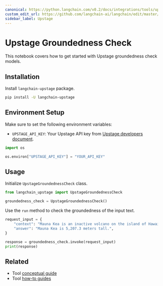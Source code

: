 ```yaml
---
canonical: https://python.langchain.com/v0.2/docs/integrations/tools/upstage_groundedness_check/
custom_edit_url: https://github.com/langchain-ai/langchain/edit/master/docs/docs/integrations/tools/upstage_groundedness_check.ipynb
sidebar_label: Upstage
---
```


# Upstage Groundedness Check

This notebook covers how to get started with Upstage groundedness check models.

## Installation  

Install `langchain-upstage` package.

```bash
pip install -U langchain-upstage
```

## Environment Setup

Make sure to set the following environment variables:

- `UPSTAGE_API_KEY`: Your Upstage API key from [Upstage developers document](https://developers.upstage.ai/docs/getting-started/quick-start).


```python
import os

os.environ["UPSTAGE_API_KEY"] = "YOUR_API_KEY"
```

## Usage

Initialize `UpstageGroundednessCheck` class.


```python
from langchain_upstage import UpstageGroundednessCheck

groundedness_check = UpstageGroundednessCheck()
```

Use the `run` method to check the groundedness of the input text.


```python
request_input = {
    "context": "Mauna Kea is an inactive volcano on the island of Hawai'i. Its peak is 4,207.3 m above sea level, making it the highest point in Hawaii and second-highest peak of an island on Earth.",
    "answer": "Mauna Kea is 5,207.3 meters tall.",
}

response = groundedness_check.invoke(request_input)
print(response)
```


## Related

- Tool [conceptual guide](/docs/concepts/#tools)
- Tool [how-to guides](/docs/how_to/#tools)